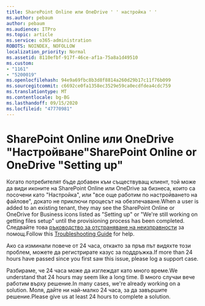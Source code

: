 ```yaml
---
title: SharePoint Online или OneDrive ' ' настройка ' '
ms.author: pebaum
author: pebaum
ms.audience: ITPro
ms.topic: article
ms.service: o365-administration
ROBOTS: NOINDEX, NOFOLLOW
localization_priority: Normal
ms.assetid: 8110efbf-917f-46ce-af1a-75a8a1d49510
ms.custom:
- "1161"
- "5200019"
ms.openlocfilehash: 94e9a69fbc8b3d8f8814a260d29b17c11f76b099
ms.sourcegitcommit: c6692ce0fa1358ec3529e59ca0ecdfdea4cdc759
ms.translationtype: MT
ms.contentlocale: bg-BG
ms.lasthandoff: 09/15/2020
ms.locfileid: "47770981"
---
```

# <a name="sharepoint-online-or-onedrive-setting-up"></a><span data-ttu-id="343fb-102">SharePoint Online или OneDrive "Настройване"</span><span class="sxs-lookup"><span data-stu-id="343fb-102">SharePoint Online or OneDrive "Setting up"</span></span>

<span data-ttu-id="343fb-103">Когато потребителят бъде добавен към съществуващ клиент, той може да види иконите на SharePoint Online или OneDrive за бизнеса, които са посочени като "Настройка", или "все още работим по настройването на файлове", докато не приключи процесът на обезпечаване.</span><span class="sxs-lookup"><span data-stu-id="343fb-103">When a user is added to an existing tenant, they may see the SharePoint Online or OneDrive for Business icons listed as "Setting up" or "We're still working on getting files setup" until the provisioning process has been completed.</span></span> <span data-ttu-id="343fb-104">Следвайте това [ръководство за отстраняване на неизправности](https://docs.microsoft.com/sharepoint/support/sites/troubleshooting-guide-for-sites-stopped-at-provisioning) за помощ.</span><span class="sxs-lookup"><span data-stu-id="343fb-104">Follow this [Troubleshooting Guide](https://docs.microsoft.com/sharepoint/support/sites/troubleshooting-guide-for-sites-stopped-at-provisioning) for help.</span></span>

<span data-ttu-id="343fb-105">Ако са изминали повече от 24 часа, откакто за пръв път видяхте този проблем, можете да регистрирате казус за поддръжка.</span><span class="sxs-lookup"><span data-stu-id="343fb-105">If more than 24 hours have passed since you first saw this issue, please log a support case.</span></span>

<span data-ttu-id="343fb-106">Разбираме, че 24 часа може да изглеждат като много време.</span><span class="sxs-lookup"><span data-stu-id="343fb-106">We understand that 24 hours may seem like a long time.</span></span> <span data-ttu-id="343fb-107">В много случаи вече работим върху решение.</span><span class="sxs-lookup"><span data-stu-id="343fb-107">In many cases, we're already working on a solution.</span></span> <span data-ttu-id="343fb-108">Моля, дайте ни най-малко 24 часа, за да завършите решение.</span><span class="sxs-lookup"><span data-stu-id="343fb-108">Please give us at least 24 hours to complete a solution.</span></span>
